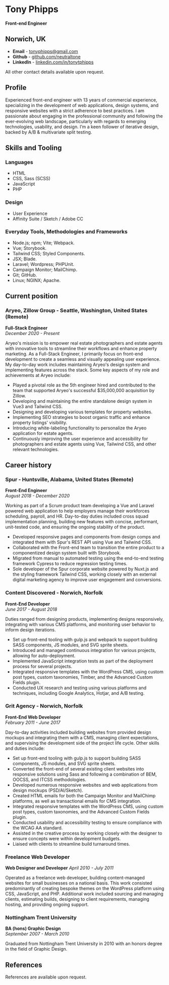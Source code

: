 # Tony Phipps

**Front-end Engineer**

## Norwich, UK

- **Email** - [tonyphipps@gmail.com](mailto:tonyphipps@gmail.com)
- **Github** - [github.com/neutraltone](http://github.com/neutraltone)
- **LinkedIn** - [linkedin.com/in/tonytphipps](https://www.linkedin.com/in/tonytphipps/)

All other contact details available upon request.

## Profile

Experienced front-end engineer with 13 years of commercial experience, specializing in the development of web applications, design systems, and responsive websites with a strict adherence to best practices. I am passionate about engaging in the professional community and following the ever-evolving web landscape, particularly with regards to emerging technologies, usability, and design. I’m a keen follower of iterative design, backed by A/B & multivariate split testing.

## Skills and Tooling

### Languages

- HTML
- CSS, Sass (SCSS)
- JavaScript
- PHP

### Design

- User Experience
- Affinity Suite / Sketch / Adobe CC

### Everyday Tools, Methodologies and Frameworks

- Node.js; npm; Vite; Webpack.
- Vue; Storybook.
- Tailwind CSS; Styled Components.
- JSX; Blade.
- Laravel; Wordpress; PHPUnit.
- Campaign Monitor; MailChimp.
- Git; GitHub.
- Linux; NGINX; Apache.

## Current position

### Aryeo, Zillow Group - Seattle, Washington, United States (Remote)

**Full-Stack Engineer**  
_December 2020 - Present_

Aryeo's mission is to empower real estate photographers and estate agents with innovative tools to streamline their workflows and enhance property marketing. As a Full-Stack Engineer, I primarily focus on front-end development to create a seamless and visually appealing user experience. My day-to-day work includes maintaining Aryeo's design system and implementing features across the stack. Some key aspects of my role and achievements at Aryeo include:

- Played a pivotal role as the 5th engineer hired and contributed to the team that supported Aryeo's successful $35,000,000 acquisition by Zillow.
- Developing and maintaining the entire standalone design system in Vue3 and Tailwind CSS.
- Designing and developing various templates for property websites.
- Implementing SEO strategies to boost organic traffic and enhance property listings' visibility.
- Introducing white-labeling functionality to personalize the Aryeo application for estate agents.
- Continuously improving the user experience and accessibility for photographers and estate agents using Vue, Tailwind CSS, and other relevant technologies.

## Career history

### Spur - Huntsville, Alabama, United States (Remote)

**Front-End Engineer**  
_August 2018 - December 2020_

Working as part of a Scrum product team developing a Vue and Laravel powered web application to help employers manage their workforces scheduling, payroll, and HR. Day-to-day duties included cross squad implementation planning, building new features with concise, performant, unit-tested code, and ensuring the ongoing stability of the product.

- Developed responsive pages and components from design comps and integrated them with Spur's REST API using Vue and Tailwind CSS.
- Collaborated with the Front-end team to transition the entire product to a componentized design system built with Storybook.
- Migrated from manual to automated testing using the end-to-end testing framework Cypress to reduce regression testing times.
- Sole developer of the Spur corporate website powered by Nuxt.js and the styling framework Tailwind CSS, working closely with an external digital marketing agency to improve user engagement and conversions.

### Content Discovered - Norwich, Norfolk

**Front-End Developer**  
_June 2017 - August 2018_

Duties ranged from designing products, implementing designs responsively, integrating with various CMS platforms, and monitoring user behavior to inform design iterations.

- Set up front-end tooling with gulp.js and webpack to support building SASS components, JS modules, and SVG sprite sheets.
- Introduced and managed continuous integration for various projects, allowing for auto-deployment.
- Implemented JavaScript integration tests as part of the deployment process for several projects.
- Integrated responsive templates with the WordPress CMS, using custom post types, custom taxonomies, Timber, and the Advanced Custom Fields plugin.
- Conducted UX research and testing using various platforms and techniques, including Google Analytics, Hotjar, and A/B testing.

### Grit Agency - Norwich, Norfolk

**Front-End Web Developer**  
_February 2011 - June 2017_

Day-to-day activities included building websites from provided design mockups and integrating them with a CMS, managing client expectations, and supervising the development side of the project life cycle. Other skills and duties include:

- Set up front-end tooling with gulp.js to support building SASS components, JS modules, and SVG sprite sheets.
- Converted the front-end of several existing client websites into responsive solutions using Sass and following a combination of BEM, OOCSS, and ITCSS methodologies.
- Developed numerous responsive websites and web applications from design mockups (PSD/AI/Sketch).
- Created HTML emails for both the Campaign Monitor and MailChimp platforms, as well as transactional emails for CMS integration.
- Integrated responsive templates with the WordPress CMS, using custom post types, custom taxonomies, and the Advanced Custom Fields plugin.
- Conducted usability and accessibility testing to ensure compliance with the WCAG AA standard.
- Assisted in the creative process by working closely with the designer to ensure concepts were within development budgets.
- Liaised with clients to streamline build turnaround times.

### Freelance Web Developer

**Web Designer and Developer**
_April 2010 - July 2011_

Operated as a freelance web developer, building content-managed websites for small businesses on a national basis. This work consisted predominantly of creating bespoke themes on the WordPress platform using CSS, JavaScript, and PHP. Additional work included sourcing and managing clients, estimating builds, designing to client requirements, managing hosting, and providing ongoing support.

### Nottingham Trent University

**BA (hons) Graphic Design**  
_September 2007 - March 2010_

Graduated from Nottingham Trent University in 2010 with an honors degree in the field of Graphic Design.

## References

References are available upon request.
